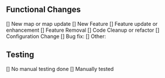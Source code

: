 
<!-- 
  Commit comment above summarizing the update.  If multiple commits please 
  summarize the change above. Commit comments should include an overview of
  the updates and the goal and reasoning behind the update.
--> 


## Functional Changes
<!-- Put an X next any that apply -->
[] New map or map update
[] New Feature
[] Feature update or enhancement
[] Feature Removal
[] Code Cleanup or refactor
[] Configuration Change
[] Bug fix:  <!-- Link to bug issue or forum post here -->
[] Other:   <!-- Please specify -->


## Testing
<!-- Place an X next to one of the below -->

[] No manual testing done
[] Manually tested
<!-- If manually tested, summarize the testing done below this line. -->


<!-- If there are UI updates, uncomment and include screenshots below -->
<!--
## Screens Shots

### Before

### After
-->


<!-- 
  Uncomment the below and add any additional details that would be helpful for reviewers.
-->
<!--
## Additional Review Notes
-->

<!--
Code standards and PR guidelines can be found at:
- https://github.com/triplea-game/triplea/wiki/Contribution-Guidelines
- https://github.com/triplea-game/triplea/wiki/Code-Reviews
-->

